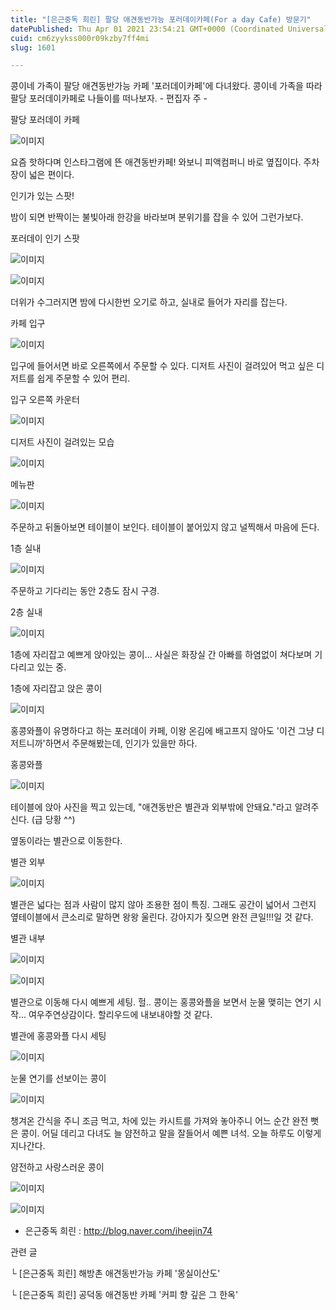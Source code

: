 ```yaml
---
title: "[은근중독 희린] 팔당 애견동반가능 포러데이카페(For a day Cafe) 방문기"
datePublished: Thu Apr 01 2021 23:54:21 GMT+0000 (Coordinated Universal Time)
cuid: cm6zyykss000r09kzby7ff4mi
slug: 1601

---
```



콩이네 가족이 팔당 애견동반가능 카페 '포러데이카페'에 다녀왔다. 콩이네 가족을 따라 팔당 포러데이카페로 나들이를 떠나보자. - 편집자 주 -

팔당 포러데이 카페

![이미지](https://cdn.hashnode.com/res/hashnode/image/upload/v1739247295165/27b6cc00-354d-4afb-80b8-3734219bf7fe.png)

요즘 핫하다며 인스타그램에 뜬 애견동반카페! 와보니 피액컴퍼니 바로 옆집이다. 주차장이 넓은 편이다.

인기가 있는 스팟!

밤이 되면 반짝이는 불빛아래 한강을 바라보며 분위기를 잡을 수 있어 그런가보다.

포러데이 인기 스팟

![이미지](https://cdn.hashnode.com/res/hashnode/image/upload/v1739247297945/1230d109-cb68-4cc6-bde4-ea67b459f536.png)

![이미지](https://cdn.hashnode.com/res/hashnode/image/upload/v1739247300887/24f96eaa-1dfc-4faf-9152-e1431863045e.png)

더위가 수그러지면 밤에 다시한번 오기로 하고, 실내로 들어가 자리를 잡는다.

카페 입구

![이미지](https://cdn.hashnode.com/res/hashnode/image/upload/v1739247304161/ab90a579-12cd-4add-b344-8a773635e5b4.png)

입구에 들어서면 바로 오른쪽에서 주문할 수 있다. 디저트 사진이 걸려있어 먹고 싶은 디저트를 쉽게 주문할 수 있어 편리.

입구 오른쪽 카운터

![이미지](https://cdn.hashnode.com/res/hashnode/image/upload/v1739247306562/6c43b3d1-541f-4169-bde9-778be59d6cd8.png)

디저트 사진이 걸려있는 모습

![이미지](https://cdn.hashnode.com/res/hashnode/image/upload/v1739247308967/3f5d7af6-d44b-495b-b148-ef696b52c50d.png)

메뉴판

![이미지](https://cdn.hashnode.com/res/hashnode/image/upload/v1739247311242/c2d113f9-4933-4e60-8621-db99e401bc9d.png)

주문하고 뒤돌아보면 테이블이 보인다. 테이블이 붙어있지 않고 널찍해서 마음에 든다.

1층 실내

![이미지](https://cdn.hashnode.com/res/hashnode/image/upload/v1739247313550/4bc81693-61bf-417b-8f68-50a18903b907.png)

주문하고 기다리는 동안 2층도 잠시 구경.

2층 실내

![이미지](https://cdn.hashnode.com/res/hashnode/image/upload/v1739247315965/afd60a84-9cd3-4915-a430-82e8cf28bf50.png)

1층에 자리잡고 예쁘게 앉아있는 콩이... 사실은 화장실 간 아빠를 하염없이 쳐다보며 기다리고 있는 중.

1층에 자리잡고 앉은 콩이

![이미지](https://cdn.hashnode.com/res/hashnode/image/upload/v1739247318619/81d5088a-d6a2-4d26-9752-c2a0940656b4.png)

홍콩와플이 유명하다고 하는 포러데이 카페, 이왕 온김에 배고프지 않아도 '이건 그냥 디저트니까'하면서 주문해봤는데, 인기가 있을만 하다.

홍콩와플

![이미지](https://cdn.hashnode.com/res/hashnode/image/upload/v1739247321144/0d44aa1f-2ed9-400d-b68d-b3ff623fb204.png)

테이블에 앉아 사진을 찍고 있는데, "애견동반은 별관과 외부밖에 안돼요."라고 알려주신다. (급 당황 ^^)

옆동이라는 별관으로 이동한다.

별관 외부

![이미지](https://cdn.hashnode.com/res/hashnode/image/upload/v1739247323808/c9b5547b-c021-401d-8a07-b2b42090f313.png)

별관은 넓다는 점과 사람이 많지 않아 조용한 점이 특징. 그래도 공간이 넓어서 그런지 옆테이블에서 큰소리로 말하면 왕왕 울린다. 강아지가 짖으면 완전 큰일!!!일 것 같다.

별관 내부

![이미지](https://cdn.hashnode.com/res/hashnode/image/upload/v1739247326187/886ecca6-9adc-4efc-ba22-5e88cc551026.png)

![이미지](https://cdn.hashnode.com/res/hashnode/image/upload/v1739247328692/7de2968b-7853-4241-a8f5-61af41965053.png)

별관으로 이동해 다시 예쁘게 세팅. 헐.. 콩이는 홍콩와플을 보면서 눈물 맺히는 연기 시작... 여우주연상감이다. 할리우드에 내보내야할 것 같다.

별관에 홍콩와플 다시 세팅

![이미지](https://cdn.hashnode.com/res/hashnode/image/upload/v1739247331093/62cec5cc-0e0c-42ef-8daf-c2e32a8296d0.png)

눈물 연기를 선보이는 콩이

![이미지](https://cdn.hashnode.com/res/hashnode/image/upload/v1739247333443/c1cf95f6-9480-4165-82bc-813d73865184.png)

챙겨온 간식을 주니 조금 먹고, 차에 있는 카시트를 가져와 놓아주니 어느 순간 완전 뻣은 콩이. 어딜 데리고 다녀도 늘 얌전하고 말을 잘들어서 예쁜 녀석. 오늘 하루도 이렇게 지나간다.

얌전하고 사랑스러운 콩이

![이미지](https://cdn.hashnode.com/res/hashnode/image/upload/v1739247336003/9f17b64c-05f0-4bdd-a897-9aad38487d38.png)

![이미지](https://cdn.hashnode.com/res/hashnode/image/upload/v1739247338699/051a09ff-5f6f-45ee-bc51-c27b817d871d.png)

- 은근중독 희린 : http://blog.naver.com/iheejin74

관련 글

└ [은근중독 희린] 해방촌 애견동반가능 카페 '몽실이산도'

└ [은근중독 희린] 공덕동 애견동반 카페 '커피 향 깊은 그 한옥'